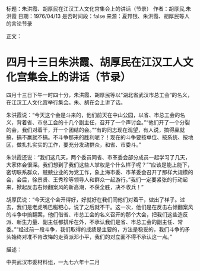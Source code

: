 标题：朱洪霞、胡厚民在江汉工人文化宫集会上的讲话（节录）
作者：胡厚民,朱洪霞
日期：1976/04/13
是否时间段：false
来源：夏邦银、朱洪霞、胡厚民等人的言论节录

正文：

# 四月十三日朱洪霞、胡厚民在江汉工人文化宫集会上的讲话（节录）

四月十三日下午一时四十分，朱洪霞、胡厚民等以“湖北省武汉市总工会”的名义，在江汉工人文化宫举行集会。朱、胡在会上讲了话。

朱洪霞说：“今天这个会是斗来的，他们前天在中山公园，以省、市总工会的名义，背着省、市总工会的十几个副主任，召开了一个声讨会。”“他们开了一个分裂的会，我们对着干，开一个团结的会。”“有的同志现在观望，有人说，搞得贏就搞，搞不赢就不搞。不斗争那来的胜利呢？！现在的斗争要按单位、按系统、按地区，做扎扎实实的工作，要充分发动群众，和省、市委斗。”

朱洪霞还说：“我们这几天，两个委员同省、市革委会部分成员一起学习了几天，大家体会很深。我们想到了我们这些人掌权是个什么样子呢？”“应该是能上能下，密切联系群众，兢兢业业的为党工作，象上海市委、市革委会召开了那样大规模的会，会后，徐景贤、王秀珍等领导人和群众一起游行。”我们一定要紧张的行动起来，掀起反击右倾翻案风的新高潮，不获全胜，决不收兵！”

胡厚民说：“今天这个会开得好，好就好在我们同他们对着干，做出了样子。过去，我们是老虎嘴巴糍粑心，说了之后就不干。这一次，他们是在反击右倾翻案风的斗争中搞翻案，他们借省、市总工会的名义召开的那个大会，把我们这些造反派、新生力量、副主任都排斥在外，不承认我们是省、市总工会的副主任、常委。”“经过前一段斗争，我们取得的成绩是主要的，方法是稳妥的，我们斗争的矛头始终对准不肯改悔的走资派邓小平，我们的对立面不得不承认这一点。”

描述：

中共武汉市委材料组，一九七六年十二月

